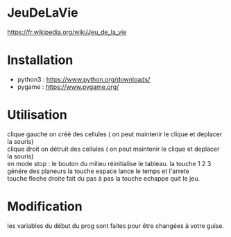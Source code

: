 # JeuDeLaVie  
  https://fr.wikipedia.org/wiki/Jeu_de_la_vie  

# Installation  

  * python3 : https://www.python.org/downloads/ 
  * pygame : https://www.pygame.org/  

# Utilisation  

  clique gauche on créé des cellules ( on peut maintenir le clique et deplacer la souris)  
  clique droit on  détruit des cellules ( on peut maintenir le clique et deplacer la souris)  
  en mode stop : le bouton du milieu réinitialise le tableau. 
                 la touche 1 2 3 génére des planeurs
  la touche espace lance le temps et l'arrete  
  touche fleche droite fait du pas à pas
  la touche echappe quit le jeu.  

# Modification  

  les variables du début du prog sont faites pour être changées à votre guise.  
    
